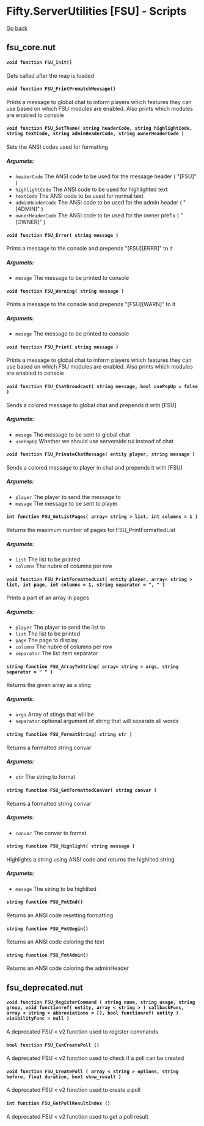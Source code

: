 # Fifty.ServerUtilities [FSU] - Scripts
[Go back](./docs_index.md)


## fsu_core.nut

#### `void function FSU_Init()`

Gets called after the map is loaded

#### `void function FSU_PrintPrematchMessage()`

Prints a message to global chat to inform players which features they can use
based on which FSU modules are enabled. Also prints which modules are enabled
to console

#### `void function FSU_SetTheme( string headerCode, string highlightCode, string textCode, string adminHeaderCode, string ownerHeaderCode )`

Sets the ANSI codes used for formatting
##### Argumets:
- `headerCode` The ANSI code to be used for the message header ( "[FSU]" )
- `highlightCode` The ANSI code to be used for highlighted text
- `textCode` The ANSI code to be used for normal text
- `adminHeaderCode` The ANSI code to be used for the admin header ( "[ADMIN]" )
- `ownerHeaderCode` The ANSI code to be used for the owner prefix ( "[OWNER]" )

#### `void function FSU_Error( string message )`

Prints a message to the console and prepends "[FSU][ERRR]" to it
##### Argumets:
- `mesage` The message to be printed to console

#### `void function FSU_Warning( string message )`

Prints a message to the console and prepends "[FSU][WARN]" to it
##### Argumets:
- `mesage` The message to be printed to console

#### `void function FSU_Print( string message )`

Prints a message to global chat to inform players which features they can use
based on which FSU modules are enabled. Also prints which modules are enabled
to console

#### `void function FSU_ChatBroadcast( string message, bool usePopUp = false )`

Sends a colored message to global chat and prepends it with [FSU]
##### Argumets:
- `mesage` The message to be sent to global chat
- `usePopUp` Whether we should use serverside rui instead of chat

#### `void function FSU_PrivateChatMessage( entity player, string message )`

Sends a colored message to player in chat and prepends it with [FSU]
##### Argumets:
- `player` The player to send the message to
- `mesage` The message to be sent to player

#### `int function FSU_GetListPages( array< string > list, int columns = 1 )`

Returns the maximum number of pages for FSU_PrintFormattedList
##### Argumets:
- `list` The list to be printed
- `columns` The nubre of columns per row

#### `void function FSU_PrintFormattedList( entity player, array< string > list, int page, int columns = 1, string separator = ", " )`

Prints a part of an array in pages
##### Argumets:
- `player` The player to send the list to
- `list` The list to be printed
- `page` The page to display
- `columns` The nubre of columns per row
- `separator` The list item separator

#### `string function FSU_ArrayToString( array< string > args, string separator = " " )`

Returns the given array as a sting
##### Argumets:
- `args` Array of stings that will be
- `separator` optional argument of string that will separate all words

#### `string function FSU_FormatString( string str )`

Returns a formatted string convar
##### Argumets:
- `str` The string to format

#### `string function FSU_GetFormattedConVar( string convar )`

Returns a formatted string convar
##### Argumets:
- `convar` The convar to format

#### `string function FSU_Highlight( string message )`

Highlights a string using ANSI code and returns the highlited string
##### Argumets:
- `mesage` The string to be highlited

#### `string function FSU_FmtEnd()`

Returns an ANSI code resetting formatting

#### `string function FSU_FmtBegin()`

Returns an ANSI code coloring the text

#### `string function FSU_FmtAdmin()`

Returns an ANSI code coloring the adminHeader


## fsu_deprecated.nut

#### `void function FSU_RegisterCommand ( string name, string usage, string group, void functionref( entity, array < string > ) callbackFunc, array < string > abbreviations = [], bool functionref( entity ) visibilityFunc = null )`

A deprecated FSU < v2 function used to register commands

#### `bool function FSU_CanCreatePoll ()`

A deprecated FSU < v2 function used to check if a poll can be created

#### `void function FSU_CreatePoll ( array < string > options, string before, float duration, bool show_result )`

A deprecated FSU < v2 function used to create a poll

#### `int function FSU_GetPollResultIndex ()`

A deprecated FSU < v2 function used to get a poll result

